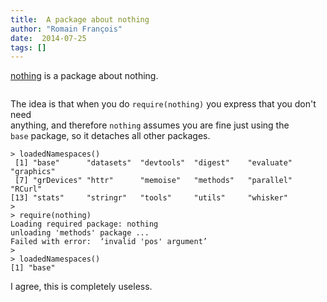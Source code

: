 ```yaml
---
title:  A package about nothing
author: "Romain François"
date:  2014-07-25
tags: []
---
```


<div class="post-content">
<p><a href="https://web.archive.org/web/20141010151932/https://github.com/romainfrancois/nothing">nothing</a> is a package about nothing. </p>

<p><img src="https://web.archive.org/web/20141010151932im_/http://media.tumblr.com/tumblr_lkw5e6ANdS1qf7q1s.png" alt=""></p>

<p>The idea is that when you do <code>require(nothing)</code> you express that you don't need <br>
anything, and therefore <code>nothing</code> assumes you are fine just using the <br><code>base</code> package, so it detaches all other packages. </p>

<pre><code>&gt; loadedNamespaces()
 [1] "base"      "datasets"  "devtools"  "digest"    "evaluate"  "graphics"
 [7] "grDevices" "httr"      "memoise"   "methods"   "parallel"  "RCurl"
[13] "stats"     "stringr"   "tools"     "utils"     "whisker"
&gt;
&gt; require(nothing)
Loading required package: nothing  
unloading 'methods' package ...  
Failed with error:  ‘invalid 'pos' argument’  
&gt;
&gt; loadedNamespaces()
[1] "base"
</code></pre>

<p>I agree, this is completely useless. </p>
</div>
